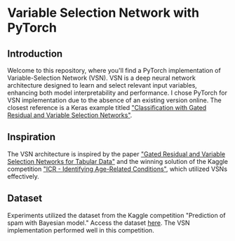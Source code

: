 # Variable Selection Network with PyTorch

## Introduction
Welcome to this repository, where you'll find a PyTorch implementation of Variable-Selection Network (VSN). VSN is a deep neural network architecture designed to learn and select relevant input variables, enhancing both model interpretability and performance. I chose PyTorch for VSN implementation due to the absence of an existing version online. The closest reference is a Keras example titled ["Classification with Gated Residual and Variable Selection Networks"](https://keras.io/examples/structured_data/classification_with_grn_and_vsn/).

## Inspiration
The VSN architecture is inspired by the paper ["Gated Residual and Variable Selection Networks for Tabular Data"](https://arxiv.org/pdf/1912.09363) and the winning solution of the Kaggle competition ["ICR - Identifying Age-Related Conditions"](https://www.kaggle.com/competitions/icr-identify-age-related-conditions), which utilized VSNs effectively.

## Dataset
Experiments utilized the dataset from the Kaggle competition "Prediction of spam with Bayesian model." Access the dataset [here](https://www.kaggle.com/competitions/lets-surpass-the-hosts-bayesian-model/data). The VSN implementation performed well in this competition.

